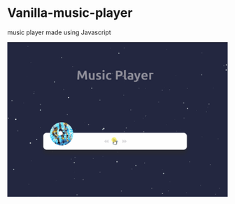 # Vanilla-music-player
 music player made using Javascript 
<div style="position:relative; display: flex; flex-wrap: nowrap;"> 
    <img style='position:absolute; z-index:1;' src='sample.gif' alt="sample.gif"/>
</div> 
